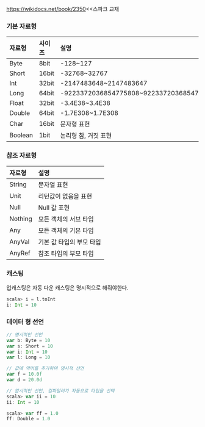 <https://wikidocs.net/book/2350><<스파크 교재

### 기본 자료형

| 자료형  | 사이즈 | 설명                                     |
| :------ | :----- | :--------------------------------------- |
| Byte    | 8bit   | -128~127                                 |
| Short   | 16bit  | -32768~32767                             |
| Int     | 32bit  | -2147483648~2147483647                   |
| Long    | 64bit  | -9223372036854775808~9223372036854775807 |
| Float   | 32bit  | -3.4E38~3.4E38                           |
| Double  | 64bit  | -1.7E308~1.7E308                         |
| Char    | 16bit  | 문자형 표현                              |
| Boolean | 1bit   | 논리형 참, 거짓 표현                     |



### 참조 자료형

| 자료형  | 설명                     |
| :------ | :----------------------- |
| String  | 문자열 표현              |
| Unit    | 리턴값이 없음을 표현     |
| Null    | Null 값 표현             |
| Nothing | 모든 객체의 서브 타입    |
| Any     | 모든 객체의 기본 타입    |
| AnyVal  | 기본 값 타입의 부모 타입 |
| AnyRef  | 참조 타입의 부모 타입    |



### 캐스팅

업캐스팅은 자동 다운 캐스팅은 명시적으로 해줘야한다.

```scala
scala> i = l.toInt
i: Int = 10
```



### 데이터 형 선언

```scala
// 명시적인 선언 
var b: Byte = 10
var s: Short = 10
var i: Int = 10
var l: Long = 10

// 값에 약어를 추가하여 명시적 선언 
var f = 10.0f
var d = 20.0d

// 암시적인 선언, 컴파일러가 자동으로 타입을 선택 
scala> var ii = 10
ii: Int = 10

scala> var ff = 1.0
ff: Double = 1.0
```




